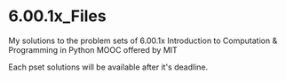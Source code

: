 # 6.00.1x_Files
My solutions to the problem sets of 6.00.1x Introduction to Computation & Programming in Python MOOC offered by MIT

Each pset solutions will be available after it's deadline.
